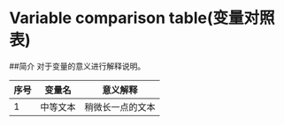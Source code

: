 # Variable comparison table(变量对照表)

##简介
对于变量的意义进行解释说明。

| 序号 | 变量名 | 意义解释 |
| ------ | ------ | ------ |
|1| 中等文本 | 稍微长一点的文本 |
